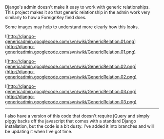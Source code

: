 Django's admin doesn't make it easy to work with generic relationships.  This project makes it so that generic relationship in the admin work very similarly to how a ForeignKey field does.

Some images may help to understand more clearly how this looks.

![http://django-genericadmin.googlecode.com/svn/wiki/GenericRelation.01.png](http://django-genericadmin.googlecode.com/svn/wiki/GenericRelation.01.png)

![http://django-genericadmin.googlecode.com/svn/wiki/GenericRelation.02.png](http://django-genericadmin.googlecode.com/svn/wiki/GenericRelation.02.png)

![http://django-genericadmin.googlecode.com/svn/wiki/GenericRelation.03.png](http://django-genericadmin.googlecode.com/svn/wiki/GenericRelation.03.png)


---


I also have a version of this code that doesn't require jQuery and simply piggy backs off the javascript that comes with a standard Django installation, but the code is a bit dusty.  I've added it into branches and will be updating it when I've got time.